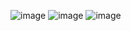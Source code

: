 ![image](https://github.com/user-attachments/assets/06f73b08-451e-4f5b-b180-ac2d3877a3a6)
![image](https://github.com/user-attachments/assets/20e4bd4b-4c4c-4ed7-8c5e-3f844a5ff4dc)
![image](https://github.com/user-attachments/assets/6fce53fb-4303-41f4-9a2b-17d084c3225c)
